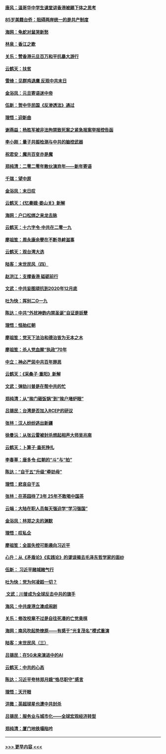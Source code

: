 #### [唐风：温哥华中学生课堂讲香港被踢下体之思考](../pages/nsc993/n11766848.md?t=01041455) 
#### [85岁美籍台侨：阻碍两岸统一的是共产制度](../pages/nsc993/n11765043.md?t=01041455) 
#### [海网：龟蛇对鼠哭新愁](../pages/nsc993/n11764895.md?t=01041455) 
#### [林泉：香江之歌](../pages/nsc993/n11764415.md?t=01041455) 
#### [关乐：赞香港元旦百万和平抗暴大游行](../pages/nsc993/n11764382.md?t=01041455) 
#### [云鹤天：扶贫](../pages/nsc993/n11764245.md?t=01041455) 
#### [雪绮：见群鸡退鹰  反观中共末日](../pages/nsc993/n11762112.md?t=01041455) 
#### [金浴凤：元旦寄语迷中帝](../pages/nsc993/n11761788.md?t=01041455) 
#### [伍新：贺中华民国《反渗透法》通过](../pages/nsc993/n11761994.md?t=01041455) 
#### [理悟：迎新曲](../pages/nsc993/n11761152.md?t=01041455) 
#### [谢燕益：杨胜军被非法拘禁致死案之紧急报案举报控告函](../pages/nsc993/n11756134.md?t=01041455) 
#### [李小刚：量子共振检测与中共的脑控武器](../pages/nsc993/n11754518.md?t=01041455) 
#### [祝君安：魔共百变亦是魔](../pages/nsc993/n11754469.md?t=01041455) 
#### [郑纯清：二零二零年散伙演弃年——新年寄语](../pages/nsc993/n11754195.md?t=01041455) 
#### [千瑞：望中原](../pages/nsc993/n11754159.md?t=01041455) 
#### [金浴凤：末日叹](../pages/nsc993/n11752359.md?t=01041455) 
#### [云鹤天：《忆秦娥‧娄山关》新解](../pages/nsc993/n11752348.md?t=01041455) 
#### [海网：户口松绑之来龙去脉](../pages/nsc993/n11752328.md?t=01041455) 
#### [云鹤天：十六字令‧中共在二零一九](../pages/nsc993/n11752305.md?t=01041455) 
#### [廖祖笙：周永康余孽在不断寻衅滋事](../pages/nsc993/n11751013.md?t=01041455) 
#### [云鹤天：观台湾大选](../pages/nsc993/n11751007.md?t=01041455) 
#### [陆客：末世民风（四）](../pages/nsc993/n11749203.md?t=01041455) 
#### [赵洪江：支撑香港 砥砺前行](../pages/nsc993/n11748482.md?t=01041455) 
#### [文武：中共妄图顽抗到2020年12月底](../pages/nsc993/n11748446.md?t=01041455) 
#### [吐为快：挥别二O一九](../pages/nsc993/n11748411.md?t=01041455) 
#### [陈达：中共“外扰神韵内禁圣诞”自证是妖孽](../pages/nsc993/n11748226.md?t=01041455) 
#### [理悟：怪胎红朝](../pages/nsc993/n11748206.md?t=01041455) 
#### [廖祖笙：党天下法治和德治皆为无本之木](../pages/nsc993/n11748135.md?t=01041455) 
#### [廖祖笙：杀人党血腥“执政”70年](../pages/nsc993/n11745144.md?t=01041455) 
#### [中立：神必严惩中共百年罪恶](../pages/nsc993/n11744970.md?t=01041455) 
#### [云鹤天：《采桑子‧重阳》新解](../pages/nsc993/n11744948.md?t=01041455) 
#### [文武：弹劾川普是在帮中共的忙](../pages/nsc993/n11744758.md?t=01041455) 
#### [郑纯清：从“挨门砸饭锅”到“挨户堵炉眼”](../pages/nsc993/n11744745.md?t=01041455) 
#### [吕锡民：台湾是否加入RCEP的研议](../pages/nsc993/n11744701.md?t=01041455) 
#### [张林：汉人纷纷逃出新疆](../pages/nsc993/n11743530.md?t=01041455) 
#### [徐曼沅：从张云雷被封杀想起相声大师吴兆南](../pages/nsc993/n11741816.md?t=01041455) 
#### [云鹤天：卜算子‧垂死挣扎](../pages/nsc993/n11739956.md?t=01041455) 
#### [李春草：唐多令‧红朝的“斗”与“拍”](../pages/nsc993/n11739830.md?t=01041455) 
#### [陈达：“自干五”升级“牵妨母”](../pages/nsc993/n11739724.md?t=01041455) 
#### [理悟：悲哀自干五](../pages/nsc993/n11739547.md?t=01041455) 
#### [张林：在茶园待了3年 25年不敢喝中国茶](../pages/nsc993/n11739240.md?t=01041455) 
#### [云端：大陆在职人员每天强迫学“学习强国”](../pages/nsc993/n11738735.md?t=01041455) 
#### [金浴凤：林郑之夫的渊默](../pages/nsc993/n11737735.md?t=01041455) 
#### [理悟：叹私企](../pages/nsc993/n11737715.md?t=01041455) 
#### [廖祖笙：全面失控可能袭向习近平](../pages/nsc993/n11737704.md?t=01041455) 
#### [心升：从《矛盾论》《实践论》的谬误揭去毛泽东哲学家的面纱](../pages/nsc993/n11736962.md?t=01041455) 
#### [伍新： 习近平赌城赌气行](../pages/nsc993/n11736929.md?t=01041455) 
#### [吐为快：党为何凌蹈一切？](../pages/nsc993/n11736915.md?t=01041455) 
#### [ 文武：川普成为全球反击中共的旗手](../pages/nsc993/n11736882.md?t=01041455) 
#### [海风：中共废港立澳成闹剧](../pages/nsc993/n11735857.md?t=01041455) 
#### [关乐：修改校章不过是自往死凑的亡党臭棋](../pages/nsc993/n11735097.md?t=01041455) 
#### [海网：南风吹起势燎原——有感于“光复茂名”模式重演](../pages/nsc993/n11732308.md?t=01041455) 
#### [陆客：末世民风（三）](../pages/nsc993/n11732211.md?t=01041455) 
#### [吕锡民：在5G未来演进中的AI](../pages/nsc993/n11730010.md?t=01041455) 
#### [云鹤天：中共的心态](../pages/nsc993/n11729906.md?t=01041455) 
#### [陈达：习近平夸林郑月娥“恪尽职守”感言](../pages/nsc993/n11729881.md?t=01041455) 
#### [理悟：天开眼](../pages/nsc993/n11729699.md?t=01041455) 
#### [洪微：英超球星也遭中共封杀](../pages/nsc993/n11727243.md?t=01041455) 
#### [吕锡民：服务业与城市化——全球宏观经济转型](../pages/nsc993/n11725845.md?t=01041455) 
#### [郑纯清：厦门地铁塌陷吟](../pages/nsc993/n11725813.md?t=01041455) 

----
#### [ >>> 更早内容 <<< ](../indexes/nsc993-earlier.md)

